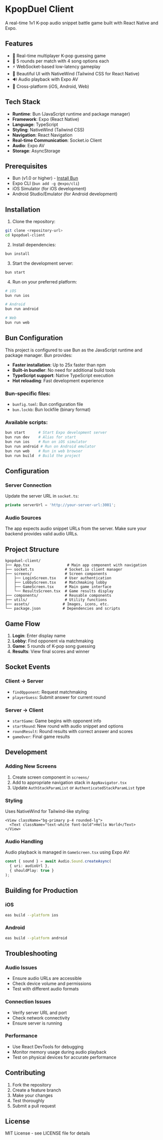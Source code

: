 # KpopDuel Client

A real-time 1v1 K-pop audio snippet battle game built with React Native and Expo.

## Features

- 🎵 Real-time multiplayer K-pop guessing game
- 🎯 5 rounds per match with 4 song options each
- ⚡ WebSocket-based low-latency gameplay
- 🎨 Beautiful UI with NativeWind (Tailwind CSS for React Native)
- 🔊 Audio playback with Expo AV
- 📱 Cross-platform (iOS, Android, Web)

## Tech Stack

- **Runtime**: Bun (JavaScript runtime and package manager)
- **Framework**: Expo (React Native)
- **Language**: TypeScript
- **Styling**: NativeWind (Tailwind CSS)
- **Navigation**: React Navigation
- **Real-time Communication**: Socket.io Client
- **Audio**: Expo AV
- **Storage**: AsyncStorage

## Prerequisites

- Bun (v1.0 or higher) - [Install Bun](https://bun.sh/docs/installation)
- Expo CLI (`bun add -g @expo/cli`)
- iOS Simulator (for iOS development)
- Android Studio/Emulator (for Android development)

## Installation

1. Clone the repository:
```bash
git clone <repository-url>
cd kpopduel-client
```

2. Install dependencies:
```bash
bun install
```

3. Start the development server:
```bash
bun start
```

4. Run on your preferred platform:
```bash
# iOS
bun run ios

# Android
bun run android

# Web
bun run web
```

## Bun Configuration

This project is configured to use Bun as the JavaScript runtime and package manager. Bun provides:

- **Faster installation**: Up to 25x faster than npm
- **Built-in bundler**: No need for additional build tools
- **TypeScript support**: Native TypeScript execution
- **Hot reloading**: Fast development experience

### Bun-specific files:
- `bunfig.toml`: Bun configuration file
- `bun.lockb`: Bun lockfile (binary format)

### Available scripts:
```bash
bun start      # Start Expo development server
bun run dev    # Alias for start
bun run ios    # Run on iOS simulator
bun run android # Run on Android emulator
bun run web    # Run in web browser
bun run build  # Build the project
```

## Configuration

### Server Connection

Update the server URL in `socket.ts`:
```typescript
private serverUrl = 'http://your-server-url:3001';
```

### Audio Sources

The app expects audio snippet URLs from the server. Make sure your backend provides valid audio URLs.

## Project Structure

```
kpopduel-client/
├── App.tsx                 # Main app component with navigation
├── socket.ts              # Socket.io client manager
├── screens/               # Screen components
│   ├── LoginScreen.tsx    # User authentication
│   ├── LobbyScreen.tsx    # Matchmaking lobby
│   ├── GameScreen.tsx     # Main game interface
│   └── ResultsScreen.tsx  # Game results display
├── components/            # Reusable components
├── utils/                 # Utility functions
├── assets/               # Images, icons, etc.
└── package.json          # Dependencies and scripts
```

## Game Flow

1. **Login**: Enter display name
2. **Lobby**: Find opponent via matchmaking
3. **Game**: 5 rounds of K-pop song guessing
4. **Results**: View final scores and winner

## Socket Events

### Client → Server
- `findOpponent`: Request matchmaking
- `playerGuess`: Submit answer for current round

### Server → Client
- `startGame`: Game begins with opponent info
- `startRound`: New round with audio snippet and options
- `roundResult`: Round results with correct answer and scores
- `gameOver`: Final game results

## Development

### Adding New Screens

1. Create screen component in `screens/`
2. Add to appropriate navigation stack in `AppNavigator.tsx`
3. Update `AuthStackParamList` or `AuthenticatedStackParamList` type

### Styling

Uses NativeWind for Tailwind-like styling:
```tsx
<View className="bg-primary p-4 rounded-lg">
  <Text className="text-white font-bold">Hello World</Text>
</View>
```

### Audio Handling

Audio playback is managed in `GameScreen.tsx` using Expo AV:
```typescript
const { sound } = await Audio.Sound.createAsync(
  { uri: audioUrl },
  { shouldPlay: true }
);
```

## Building for Production

### iOS
```bash
eas build --platform ios
```

### Android
```bash
eas build --platform android
```

## Troubleshooting

### Audio Issues
- Ensure audio URLs are accessible
- Check device volume and permissions
- Test with different audio formats

### Connection Issues
- Verify server URL and port
- Check network connectivity
- Ensure server is running

### Performance
- Use React DevTools for debugging
- Monitor memory usage during audio playback
- Test on physical devices for accurate performance

## Contributing

1. Fork the repository
2. Create a feature branch
3. Make your changes
4. Test thoroughly
5. Submit a pull request

## License

MIT License - see LICENSE file for details